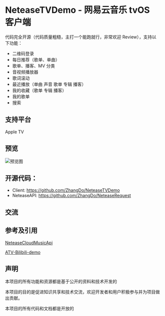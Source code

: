 # NeteaseTVDemo - 网易云音乐 tvOS 客户端

代码完全开源（代码质量粗糙，主打一个能跑就行，非常欢迎 Review），支持以下功能：

- 二维码登录
- 每日推荐（歌单、单曲）
- 歌单、播客、MV 分类
- 音视频播放器
- 歌词滚动
- 最近播放（单曲 声音 歌单 专辑 播客）
- 我的收藏（歌单 专辑 播客）
- 我的歌单
- 搜索

## 支持平台
Apple TV

## 预览
![预览图](https://github.com/ZhangDo/NeteaseTVDemo/blob/main/images/preview.png)


## 开源代码：

- Client: https://github.com/ZhangDo/NeteaseTVDemo
- NeteaseAPI: https://github.com/ZhangDo/NeteaseRequest

## 交流


## 参考及引用

[NeteaseCloudMusicApi](https://github.com/Binaryify/NeteaseCloudMusicApi)

[ATV-Bilibili-demo](https://github.com/yichengchen/ATV-Bilibili-demo)

## 声明

本项目的所有功能和资源都是基于公开的资料和技术开发的

本项目的目的是促进知识共享和技术交流，欢迎开发者和用户积极参与并为项目做出贡献。

本项目的所有代码和文档都是开放的


